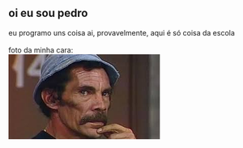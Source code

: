 ## oi eu sou pedro
eu programo uns coisa ai, provavelmente, aqui é só coisa da escola <br><br>
foto da minha cara: <br>
![Seu Madruga](/img/seumadruga.jpeg "meu rosto real")
